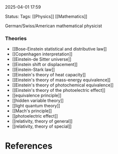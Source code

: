 2025-04-01 17:59

Status:
Tags: [[Physics]] [[Mathematics]]

German/Swiss/American mathematical physicist
### Theories
- [[Bose-Einstein statistical and distributive law]]
- [[Copenhagen interpretation]]
- [[Einstein-de Sitter universe]]
- [[Einstein shift or displacement]]
- [[Einstein-Stark law]]
- [[Einstein's theory of heat capacity]]
- [[Einstein's theory of mass-energy equivalence]]
- [[Einstein's theory of photochemical equivalence]]
- [[Einstein's theory of the photoelectric effect]]
- [[equivalence principle]]
- [[hidden variable theory]]
- [[light quantum theory]]
- [[Mach's principle]]
- [[photoelectric effect]]
- [[relativity, theory of general]]
- [[relativity, theory of special]]
# References
